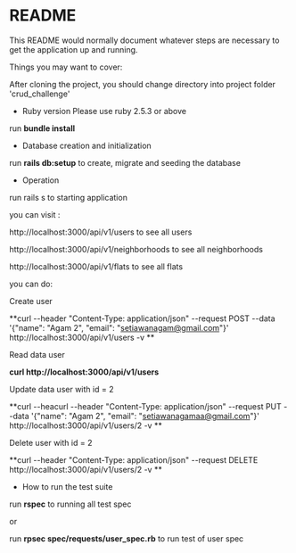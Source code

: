 # README

This README would normally document whatever steps are necessary to get the
application up and running.

Things you may want to cover:

After cloning the project, you should change directory into project folder 'crud_challenge'


* Ruby version
Please use ruby 2.5.3 or above 

run **bundle install**

* Database creation and initialization

run **rails db:setup** to create, migrate and seeding the database

* Operation

run rails s to starting application

you can visit :

http://localhost:3000/api/v1/users to see all users

http://localhost:3000/api/v1/neighborhoods to see all neighborhoods

http://localhost:3000/api/v1/flats to see all flats

you can do:

Create user

**curl --header "Content-Type: application/json" --request POST --data '{"name": "Agam 2", "email": "setiawanagam@gmail.com"}' http://localhost:3000/api/v1/users -v **


Read data user

**curl http://localhost:3000/api/v1/users**

Update data user with id = 2

**curl --heacurl --header "Content-Type: application/json" --request PUT --data '{"name": "Agam 2", "email": "setiawanagamaa@gmail.com"}' http://localhost:3000/api/v1/users/2 -v
**

Delete user with id = 2

**curl --header "Content-Type: application/json" --request DELETE http://localhost:3000/api/v1/users/2 -v **

* How to run the test suite

run **rspec** to running all test spec

or

run **rpsec spec/requests/user_spec.rb** to run test of user spec 
